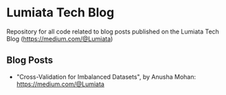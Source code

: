 # Lumiata Tech Blog
Repository for all code related to blog posts published on the Lumiata Tech Blog (https://medium.com/@Lumiata)

## Blog Posts
- "Cross-Validation for Imbalanced Datasets", by Anusha Mohan: https://medium.com/@Lumiata
